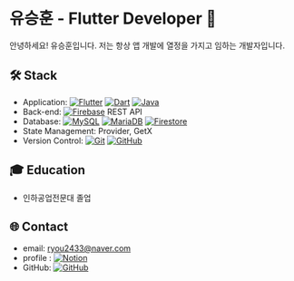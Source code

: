 # 유승훈 - Flutter Developer 👋

안녕하세요! 유승훈입니다. 저는 항상 앱 개발에 열정을 가지고 임하는 개발자입니다.


## 🛠 Stack

- Application: [![Flutter](https://img.shields.io/badge/-Flutter-02569B?style=flat-square&logo=Flutter&logoColor=white)](https://flutter.dev) 
[![Dart](https://img.shields.io/badge/-Dart-0175C2?style=flat-square&logo=Dart&logoColor=white)](https://dart.dev) [![Java](https://img.shields.io/badge/-Java-007396?style=flat-square&logo=Java&logoColor=white)](https://www.oracle.com/java/)
- Back-end: 
[![Firebase](https://img.shields.io/badge/-Firebase-FFCA28?style=flat-square&logo=Firebase&logoColor=white)](https://firebase.google.com)  REST API
- Database: [![MySQL](https://img.shields.io/badge/-MySQL-4479A1?style=flat-square&logo=MySQL&logoColor=white)](https://www.mysql.com) [![MariaDB](https://img.shields.io/badge/-MariaDB-003545?style=flat-square&logo=MariaDB&logoColor=white)](https://mariadb.org) [![Firestore](https://img.shields.io/badge/-Firestore-FFCA28?style=flat-square&logo=Firebase&logoColor=white)](https://firebase.google.com/products/firestore)
- State Management: Provider, GetX
- Version Control: [![Git](https://img.shields.io/badge/-Git-F05032?style=flat-square&logo=Git&logoColor=white)](https://git-scm.com) [![GitHub](https://img.shields.io/badge/-GitHub-181717?style=flat-square&logo=GitHub&logoColor=white)](https://github.com/ryoush95)

## 🎓 Education

- 인하공업전문대 졸업

## 🌐 Contact

- email: ryou2433@naver.com
- profile : [![Notion](https://img.shields.io/badge/-Notion-000000?style=flat-square&logo=Notion&logoColor=white)](https://windy-apricot-5b1.notion.site/aec131f4446c42728fc9eef6bd3ad37b)
- GitHub: [![GitHub](https://img.shields.io/badge/-GitHub-181717?style=flat-square&logo=GitHub&logoColor=white)](https://github.com/ryoush95)

